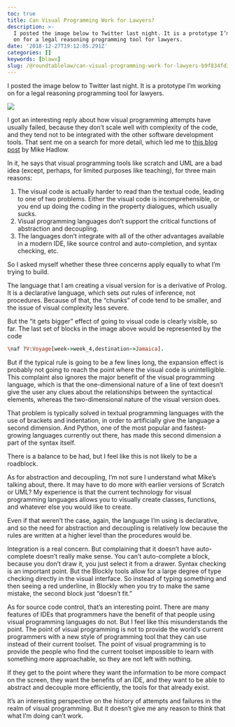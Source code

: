 ```yaml
---
toc: true
title: Can Visual Programming Work for Lawyers?
description: >-
  I posted the image below to Twitter last night. It is a prototype I’m working
  on for a legal reasoning programming tool for lawyers.
date: '2018-12-27T19:12:05.291Z'
categories: []
keywords: [blawx]
slug: /@roundtablelaw/can-visual-programming-work-for-lawyers-b9f834fd32c8
---
```


I posted the image below to Twitter last night. It is a prototype I’m working on for a legal reasoning programming tool for lawyers.

![](/1__MhMJTZicTs45Esxi3cMduA.png)

I got an interesting reply about how visual programming attempts have usually failed, because they don’t scale well with complexity of the code, and they tend not to be integrated with the other software development tools. That sent me on a search for more detail, which led me to [this blog post](http://mikehadlow.blogspot.com/2018/10/visual-programming-why-its-bad-idea.html) by Mike Hadlow.

In it, he says that visual programming tools like scratch and UML are a bad idea (except, perhaps, for limited purposes like teaching), for three main reasons:

1.  The visual code is actually harder to read than the textual code, leading to one of two problems. Either the visual code is incomprehensible, or you end up doing the coding in the property dialogues, which usually sucks.
2.  Visual programming languages don’t support the critical functions of abstraction and decoupling.
3.  The languages don’t integrate with all of the other advantages available in a modern IDE, like source control and auto-completion, and syntax checking, etc.

So I asked myself whether these three concerns apply equally to what I’m trying to build.

The language that I am creating a visual version for is a derivative of Prolog. It is a declarative language, which sets out rules of inference, not procedures. Because of that, the “chunks” of code tend to be smaller, and the issue of visual complexity less severe.

But the “it gets bigger” effect of going to visual code is clearly visible, so far. The last set of blocks in the image above would be represented by the code

```prolog
\naf ?V:Voyage[week->week_4,destination->Jamaica].
```

But if the typical rule is going to be a few lines long, the expansion effect is probably not going to reach the point where the visual code is unintelligible. This complaint also ignores the major benefit of the visual programming language, which is that the one-dimensional nature of a line of text doesn’t give the user any clues about the relationships between the syntactical elements, whereas the two-dimensional nature of the visual version does.

That problem is typically solved in textual programming languages with the use of brackets and indentation, in order to artificially give the language a second dimension. And Python, one of the most popular and fastest-growing languages currently out there, has made this second dimension a part of the syntax itself.

There is a balance to be had, but I feel like this is not likely to be a roadblock.

As for abstraction and decoupling, I’m not sure I understand what Mike’s talking about, there. It may have to do more with earlier versions of Scratch or UML? My experience is that the current technology for visual programming languages allows you to visually create classes, functions, and whatever else you would like to create.

Even if that weren’t the case, again, the language I’m using is declarative, and so the need for abstraction and decoupling is relatively low because the rules are written at a higher level than the procedures would be.

Integration is a real concern. But complaining that it doesn’t have auto-complete doesn’t really make sense. You can’t auto-complete a block, because you don’t draw it, you just select it from a drawer. Syntax checking is an important point. But the Blockly tools allow for a large degree of type checking directly in the visual interface. So instead of typing something and then seeing a red underline, in Blockly when you try to make the same mistake, the second block just “doesn’t fit.”

As for source code control, that’s an interesting point. There are many features of IDEs that programmers have the benefit of that people using visual programming languages do not. But I feel like this misunderstands the point. The point of visual programming is not to provide the world’s current programmers with a new style of programming tool that they can use instead of their current toolset. The point of visual programming is to provide the people who find the current toolset impossible to learn with something more approachable, so they are not left with nothing.

If they get to the point where they want the information to be more compact on the screen, they want the benefits of an IDE, and they want to be able to abstract and decouple more efficiently, the tools for that already exist.

It’s an interesting perspective on the history of attempts and failures in the realm of visual programming. But it doesn’t give me any reason to think that what I’m doing can’t work.